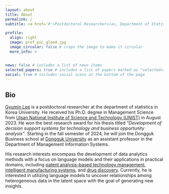 ```yaml
---
layout: about
title: About
permalink: /
subtitle: <a href='#'>Postdoctoral Researcher</a>, Department of Statistics, Korea University. <br> <a href="mailto:"glee.optimizt@gmail.com">glee.optimizt@gmail.com</a>

profile:
  align: right
  image: prof_pic_glee4.jpg
  image_circular: false # crops the image to make it circular
  more_info: >


news: false # includes a list of news items
selected_papers: true # includes a list of papers marked as "selected={true}"
social: true # includes social icons at the bottom of the page
---
```


<h2>Bio</h2>

<a href='#'>Gyumin Lee</a> is a postdoctoral researcher at the department of statistics in Korea University. He received his Ph.D. degree in Management Science from <a href='#'>Ulsan National Institute of Science and Technology (UNIST)</a> in August 2023. He won the best research award for his thesis titled <I>"Development of decision support systems for technology and business opportunity analysis"</I>. Starting in the fall semester of 2024, he will join the Dongguk Business school at <a href='#'>Dongguk University</a> as an assistant professor in the Department of Management Information Systems.

His research interests encompass the development of data analytics methods with a focus on language models and their applications in practical domains, including <a href='#'>patent analysis-based technology management</a>, <a href='#'>intelligent manufacturing systems</a>, and <a href='#'>drug discovery</a>. Currently, he is interested in utilizing language models to uncover relationships among heterogeneous data in the latent space with the goal of generating new insights.
